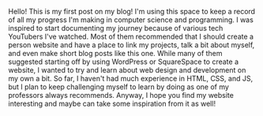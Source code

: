 Hello! This is my first post on my blog! I'm using this space to keep a record of all my progress I'm making in computer science and programming. 
I was inspired to start documenting my journey because of various tech YouTubers I've watched. Most of them recommended that I should create a 
person website and have a place to link my projects, talk a bit about myself, and even make short blog posts like this one. While many of them
suggested starting off by using WordPress or SquareSpace to create a website, I wanted to try and learn about web design and development on my
own a bit. So far, I haven't had much experience in HTML, CSS, and JS, but I plan to keep challenging myself to learn by doing as one of my 
professors always recommends. Anyway, I hope you find my website interesting and maybe can take some inspiration from it as well! 
